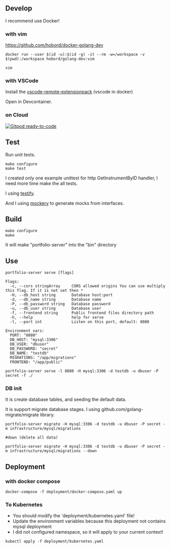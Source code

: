 ## Develop
I recommend use Docker!

### with vim

https://github.com/hobord/docker-golang-dev

```
docker run --user $(id -u):$(id -g) -it --rm -w=/workspace -v $(pwd):/workspace hobord/golang-dev:vim

vim
```

### with VSCode
Install the [vscode-remote-extensionpack](https://marketplace.visualstudio.com/items?itemName=ms-vscode-remote.vscode-remote-extensionpack)
(vscode in docker)

Open in Devcontainer. 

### on Cloud 
[![Gitpod ready-to-code](https://img.shields.io/badge/Gitpod-ready--to--code-blue?logo=gitpod)](https://gitpod.io/#https://github.com/hobord/invst-portfolio-backend-golang)

## Test
Run unit tests.
```
make configure
make test
```
I created only one example unittest for http GetInstrumentByID handler, I need more time make the all tests.

I using [testify](https://pkg.go.dev/mod/github.com/stretchr/testify@v1.4.0).

And I using [mockery](github.com/vektra/mockery) to generate mocks from interfaces.

## Build

```
make configure
make
```

It will make "portfolio-server" into the "bin" directory

## Use
```
portfolio-server serve [flags]

Flags:
  -c, --cors stringArray     CORS allowed origins You can use multiply this flag. If it is not set then *
  -H, --db_host string       Database host:port
  -d, --db_name string       Database name
  -P, --db_password string   Database password
  -u, --db_user string       Database user
  -f, --frontend string      Public frontend files directory path
  -h, --help                 help for serve
  -l, --port int             Listen on this port, default: 8080

Environment vars:
  PORT: "8080"
  DB_HOST: "mysql:3306"
  DB_USER: "dbuser"
  DB_PASSWORD: "secret"
  DB_NAME: "testdb"
  MIGRATIONS: "/app/migrations"
  FRONTEND: "/app/public"

portfolio-server serve -l 8080 -H mysql:3306 -d testdb -u dbuser -P secret -f ./
``` 

### DB init
It is create database tables, and seeding the default data.

It is support migrate database stages.
I using github.com/golang-migrate/migrate library.
```
portfolio-server migrate -H mysql:3306 -d testdb -u dbuser -P secret -m infrastructure/mysql/migrations 

#down (delete all data)

portfolio-server migrate -H mysql:3306 -d testdb -u dbuser -P secret -m infrastructure/mysql/migrations --down
```

## Deployment

### with docker compose

```
docker-compose -f deployment/docker-compose.yaml up
```

### To Kubernetes
- You should modify the 'deployment/kubernetes.yaml' file!
- Update the environment variables because this deployment not contains mysql deployment
- I did not configured namespace, so it will apply to your current context!

```
kubectl apply -f deployment/kubernetes.yaml
```
